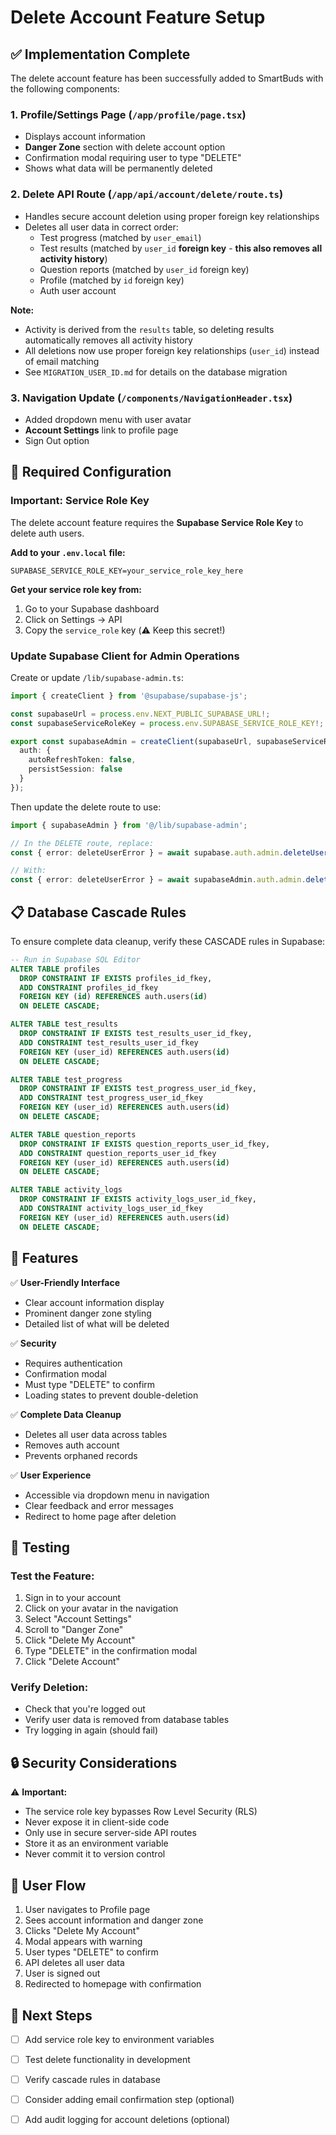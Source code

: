 # Delete Account Feature Setup

## ✅ Implementation Complete

The delete account feature has been successfully added to SmartBuds with the following components:

### 1. Profile/Settings Page (`/app/profile/page.tsx`)
- Displays account information
- **Danger Zone** section with delete account option
- Confirmation modal requiring user to type "DELETE"
- Shows what data will be permanently deleted

### 2. Delete API Route (`/app/api/account/delete/route.ts`)
- Handles secure account deletion using proper foreign key relationships
- Deletes all user data in correct order:
  - Test progress (matched by `user_email`)
  - Test results (matched by `user_id` **foreign key** - **this also removes all activity history**)
  - Question reports (matched by `user_id` foreign key)
  - Profile (matched by `id` foreign key)
  - Auth user account

**Note:** 
- Activity is derived from the `results` table, so deleting results automatically removes all activity history
- All deletions now use proper foreign key relationships (`user_id`) instead of email matching
- See `MIGRATION_USER_ID.md` for details on the database migration

### 3. Navigation Update (`/components/NavigationHeader.tsx`)
- Added dropdown menu with user avatar
- **Account Settings** link to profile page
- Sign Out option

## 🔧 Required Configuration

### Important: Service Role Key

The delete account feature requires the **Supabase Service Role Key** to delete auth users.

**Add to your `.env.local` file:**
```env
SUPABASE_SERVICE_ROLE_KEY=your_service_role_key_here
```

**Get your service role key from:**
1. Go to your Supabase dashboard
2. Click on Settings → API
3. Copy the `service_role` key (⚠️ Keep this secret!)

### Update Supabase Client for Admin Operations

Create or update `/lib/supabase-admin.ts`:

```typescript
import { createClient } from '@supabase/supabase-js';

const supabaseUrl = process.env.NEXT_PUBLIC_SUPABASE_URL!;
const supabaseServiceRoleKey = process.env.SUPABASE_SERVICE_ROLE_KEY!;

export const supabaseAdmin = createClient(supabaseUrl, supabaseServiceRoleKey, {
  auth: {
    autoRefreshToken: false,
    persistSession: false
  }
});
```

Then update the delete route to use:
```typescript
import { supabaseAdmin } from '@/lib/supabase-admin';

// In the DELETE route, replace:
const { error: deleteUserError } = await supabase.auth.admin.deleteUser(userId);

// With:
const { error: deleteUserError } = await supabaseAdmin.auth.admin.deleteUser(userId);
```

## 📋 Database Cascade Rules

To ensure complete data cleanup, verify these CASCADE rules in Supabase:

```sql
-- Run in Supabase SQL Editor
ALTER TABLE profiles 
  DROP CONSTRAINT IF EXISTS profiles_id_fkey,
  ADD CONSTRAINT profiles_id_fkey 
  FOREIGN KEY (id) REFERENCES auth.users(id) 
  ON DELETE CASCADE;

ALTER TABLE test_results 
  DROP CONSTRAINT IF EXISTS test_results_user_id_fkey,
  ADD CONSTRAINT test_results_user_id_fkey 
  FOREIGN KEY (user_id) REFERENCES auth.users(id) 
  ON DELETE CASCADE;

ALTER TABLE test_progress 
  DROP CONSTRAINT IF EXISTS test_progress_user_id_fkey,
  ADD CONSTRAINT test_progress_user_id_fkey 
  FOREIGN KEY (user_id) REFERENCES auth.users(id) 
  ON DELETE CASCADE;

ALTER TABLE question_reports 
  DROP CONSTRAINT IF EXISTS question_reports_user_id_fkey,
  ADD CONSTRAINT question_reports_user_id_fkey 
  FOREIGN KEY (user_id) REFERENCES auth.users(id) 
  ON DELETE CASCADE;

ALTER TABLE activity_logs 
  DROP CONSTRAINT IF EXISTS activity_logs_user_id_fkey,
  ADD CONSTRAINT activity_logs_user_id_fkey 
  FOREIGN KEY (user_id) REFERENCES auth.users(id) 
  ON DELETE CASCADE;
```

## 🎯 Features

✅ **User-Friendly Interface**
- Clear account information display
- Prominent danger zone styling
- Detailed list of what will be deleted

✅ **Security**
- Requires authentication
- Confirmation modal
- Must type "DELETE" to confirm
- Loading states to prevent double-deletion

✅ **Complete Data Cleanup**
- Deletes all user data across tables
- Removes auth account
- Prevents orphaned records

✅ **User Experience**
- Accessible via dropdown menu in navigation
- Clear feedback and error messages
- Redirect to home page after deletion

## 🧪 Testing

### Test the Feature:
1. Sign in to your account
2. Click on your avatar in the navigation
3. Select "Account Settings"
4. Scroll to "Danger Zone"
5. Click "Delete My Account"
6. Type "DELETE" in the confirmation modal
7. Click "Delete Account"

### Verify Deletion:
- Check that you're logged out
- Verify user data is removed from database tables
- Try logging in again (should fail)

## 🔒 Security Considerations

⚠️ **Important:**
- The service role key bypasses Row Level Security (RLS)
- Never expose it in client-side code
- Only use in secure server-side API routes
- Store it as an environment variable
- Never commit it to version control

## 📝 User Flow

1. User navigates to Profile page
2. Sees account information and danger zone
3. Clicks "Delete My Account"
4. Modal appears with warning
5. User types "DELETE" to confirm
6. API deletes all user data
7. User is signed out
8. Redirected to homepage with confirmation

## 🚀 Next Steps

- [ ] Add service role key to environment variables
- [ ] Test delete functionality in development
- [ ] Verify cascade rules in database
- [ ] Consider adding email confirmation step (optional)
- [ ] Add audit logging for account deletions (optional)

